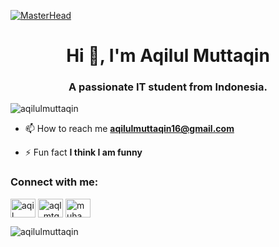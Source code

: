 [![MasterHead](https://user-images.githubusercontent.com/74038190/213910845-af37a709-8995-40d6-be59-724526e3c3d7.gif)](https://aqilulmuttaqin.io)
<h1 align="center">Hi 👋, I'm Aqilul Muttaqin</h1>
<h3 align="center">A passionate IT student from Indonesia.</h3>

<p align="left"> <img src="https://komarev.com/ghpvc/?username=aqilulmuttaqin&label=Profile%20views&color=0e75b6&style=flat" alt="aqilulmuttaqin" /> </p>

- 📫 How to reach me **aqilulmuttaqin16@gmail.com**

- ⚡ Fun fact **I think I am funny**


<h3 align="left">Connect with me:</h3>
<p align="left">
<a href="https://fb.com/aqil" target="blank"><img align="center" src="https://raw.githubusercontent.com/rahuldkjain/github-profile-readme-generator/master/src/images/icons/Social/facebook.svg" alt="aqil" height="30" width="40" /></a>
<a href="https://instagram.com/aql_mtqn" target="blank"><img align="center" src="https://raw.githubusercontent.com/rahuldkjain/github-profile-readme-generator/master/src/images/icons/Social/instagram.svg" alt="aql_mtqn" height="30" width="40" /></a>
<a href="https://www.youtube.com/c/muhammad aqilul muttaqin" target="blank"><img align="center" src="https://raw.githubusercontent.com/rahuldkjain/github-profile-readme-generator/master/src/images/icons/Social/youtube.svg" alt="muhammad aqilul muttaqin" height="30" width="40" /></a>
</p>

<p><img align="left" src="https://github-readme-stats.vercel.app/api/top-langs?username=aqilulmuttaqin&show_icons=true&locale=en&layout=compact" alt="aqilulmuttaqin" /></p>
